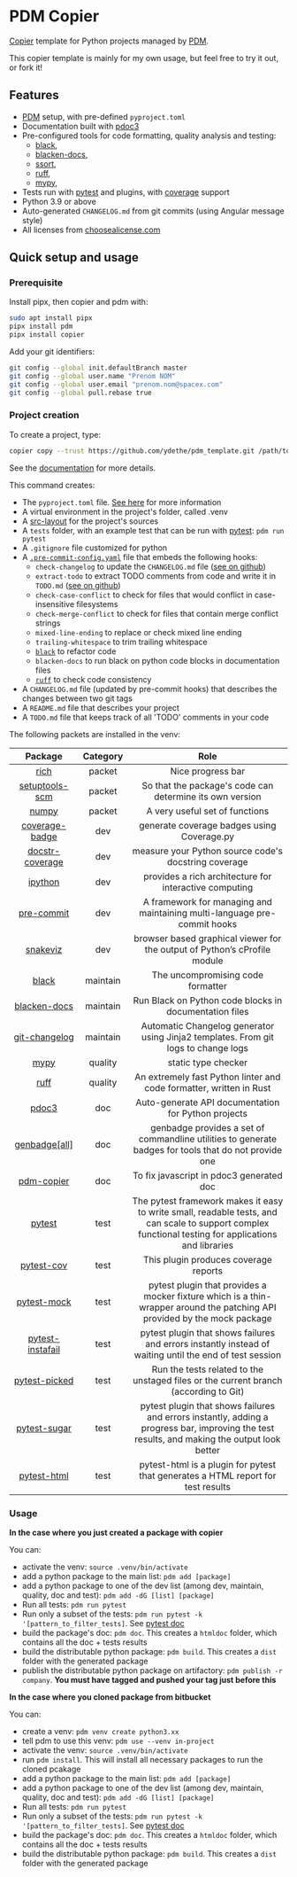 # PDM Copier

[Copier](https://github.com/copier-org/copier) template
for Python projects managed by [PDM](https://github.com/pdm-project/pdm).

This copier template is mainly for my own usage,
but feel free to try it out, or fork it!

## Features

- [PDM](https://github.com/pdm-project/pdm) setup, with pre-defined `pyproject.toml`
- Documentation built with [pdoc3](https://pdoc3.github.io/pdoc/)
- Pre-configured tools for code formatting, quality analysis and testing:
    - [black](https://github.com/psf/black),
    - [blacken-docs](https://github.com/adamchainz/blacken-docs),
    - [ssort](https://github.com/bwhmather/ssort),
    - [ruff](https://github.com/charliermarsh/ruff),
    - [mypy](https://github.com/python/mypy),
- Tests run with [pytest](https://github.com/pytest-dev/pytest) and plugins, with [coverage](https://github.com/nedbat/coveragepy) support
- Python 3.9 or above
- Auto-generated `CHANGELOG.md` from git commits (using Angular message style)
- All licenses from [choosealicense.com](https://choosealicense.com/appendix/)

## Quick setup and usage
### Prerequisite
Install pipx, then copier and pdm with:

```bash
sudo apt install pipx
pipx install pdm
pipx install copier
```

Add your git identifiers:

```bash
git config --global init.defaultBranch master
git config --global user.name "Prenom NOM"
git config --global user.email "prenom.nom@spacex.com"
git config --global pull.rebase true
```

### Project creation 
To create a project, type:

```bash
copier copy --trust https://github.com/ydethe/pdm_template.git /path/to/your/new/project
```

See the [documentation](https://copier.readthedocs.io/en/stable/)
for more details.

This command creates:
* The `pyproject.toml` file. [See here](https://packaging.python.org/en/latest/guides/writing-pyproject-toml) for more information
* A virtual environment in the project's folder, called .venv
* A [src-layout](https://backend.pdm-project.org/build_config/#the-src-layout) for the project's sources
* A `tests` folder, with an example test that can be run with [pytest](https://docs.pytest.org/en/8.0.x/): `pdm run pytest`
* A `.gitignore` file customized for python
* A [`.pre-commit-config.yaml`](https://pre-commit.com/#2-add-a-pre-commit-configuration) file that embeds the following hooks:
    * `check-changelog` to update the `CHANGELOG.md` file ([see on github](https://github.com/ydethe/pdm_template))
    * `extract-todo` to extract TODO comments from code and write it in `TODO.md` ([see on github](https://github.com/ydethe/pdm_template))
    * `check-case-conflict` to check for files that would conflict in case-insensitive filesystems
    * `check-merge-conflict` to check for files that contain merge conflict strings
    * `mixed-line-ending` to replace or check mixed line ending
    * `trailing-whitespace` to trim trailing whitespace
    * [`black`](https://black.readthedocs.io/en/stable/) to refactor code
    * `blacken-docs` to run black on python code blocks in documentation files
    * [`ruff`](https://docs.astral.sh/ruff/) to check code consistency
* A `CHANGELOG.md` file (updated by pre-commit hooks) that describes the changes between two git tags
* A `README.md` file that describes your project
* A `TODO.md` file that keeps track of all 'TODO' comments in your code

The following packets are installed in the venv:

|  Package  |   Category  |   Role  |  
| :-:  |  :-:  |  :-:  |  
| [rich](https://rich.readthedocs.io/en/stable/introduction.html)  |  packet  |  Nice progress bar  |  
| [setuptools-scm](https://setuptools-scm.readthedocs.io/en/latest/)  |  packet  |  So that the package's code can determine its own version  |  
| [numpy](https://numpy.org/doc/stable/index.html)  |  packet  |  A very useful set of functions  |  
| [coverage-badge](https://github.com/dbrgn/coverage-badge?tab=readme-ov-file#coveragepy-badge)  |  dev  |  generate coverage badges using Coverage.py  |  
| [docstr-coverage](https://github.com/HunterMcGushion/docstr_coverage?tab=readme-ov-file#example) | dev | measure your Python source code's docstring coverage | 
| [ipython](https://ipython.org/) | dev | provides a rich architecture for interactive computing | 
| [pre-commit](https://pre-commit.com/index.html) | dev | A framework for managing and maintaining multi-language pre-commit hooks | 
| [snakeviz](https://jiffyclub.github.io/snakeviz/) | dev | browser based graphical viewer for the output of Python’s cProfile module | 
| [black](https://black.readthedocs.io/en/stable/) | maintain | The uncompromising code formatter | 
| [blacken-docs](https://github.com/adamchainz/blacken-docs?tab=readme-ov-file) | maintain | Run Black on Python code blocks in documentation files | 
| [git-changelog](https://pawamoy.github.io/git-changelog/) | maintain | Automatic Changelog generator using Jinja2 templates. From git logs to change logs | 
| [mypy](https://mypy-lang.org/) | quality | static type checker | 
| [ruff](https://docs.astral.sh/ruff/) | quality | An extremely fast Python linter and code formatter, written in Rust | 
| [pdoc3](https://pdoc3.github.io/pdoc/doc/pdoc) | doc | Auto-generate API documentation for Python projects | 
| [genbadge[all]](https://smarie.github.io/python-genbadge/) | doc | genbadge provides a set of commandline utilities to generate badges for tools that do not provide one | 
| [pdm-copier](https://github.com/ydethe/pdm_template) | doc | To fix javascript in pdoc3 generated doc | 
| [pytest](https://docs.pytest.org/en/8.0.x/) | test | The pytest framework makes it easy to write small, readable tests, and can scale to support complex functional testing for applications and libraries | 
| [pytest-cov](https://pytest-cov.readthedocs.io/en/latest/) | test | This plugin produces coverage reports | 
| [pytest-mock](https://pytest-mock.readthedocs.io/en/latest/index.html) | test | pytest plugin that provides a mocker fixture which is a thin-wrapper around the patching API provided by the mock package | 
| [pytest-instafail](https://github.com/pytest-dev/pytest-instafail?tab=readme-ov-file#pytest-instafail) | test | pytest plugin that shows failures and errors instantly instead of waiting until the end of test session | 
| [pytest-picked](https://github.com/anapaulagomes/pytest-picked?tab=readme-ov-file#pytest-picked) | test | Run the tests related to the unstaged files or the current branch (according to Git) | 
| [pytest-sugar](https://github.com/Teemu/pytest-sugar?tab=readme-ov-file#pytest-sugar-) | test | pytest plugin that shows failures and errors instantly, adding a progress bar, improving the test results, and making the output look better | 
| [pytest-html](https://pytest-html.readthedocs.io/en/latest/) | test | pytest-html is a plugin for pytest that generates a HTML report for test results | 

### Usage
**In the case where you just created a package with copier**

You can:
* activate the venv: `source .venv/bin/activate`
* add a python package to the main list: `pdm add [package]`
* add a python package to one of the dev list (among dev, maintain, quality, doc and test): `pdm add -dG [list] [package]`
* Run all tests: `pdm run pytest`
* Run only a subset of the tests: `pdm run pytest -k '[pattern_to_filter_tests]`. See [pytest doc](https://docs.pytest.org/en/6.2.x/usage.html#specifying-tests-selecting-tests)
* build the package's doc: `pdm doc`. This creates a `htmldoc` folder, which contains all the doc + tests results
* build the distributable python package: `pdm build`. This creates a `dist` folder with the generated package
* publish the distributable python package on artifactory: `pdm publish -r company`. **You must have tagged and pushed your tag just before this**

**In the case where you cloned package from bitbucket**

You can:
* create a venv: `pdm venv create python3.xx`
* tell pdm to use this venv: `pdm use --venv in-project`
* activate the venv: `source .venv/bin/activate`
* run `pdm install`. This will install all necessary packages to run the cloned pcakage
* add a python package to the main list: `pdm add [package]`
* add a python package to one of the dev list (among dev, maintain, quality, doc and test): `pdm add -dG [list] [package]`
* Run all tests: `pdm run pytest`
* Run only a subset of the tests: `pdm run pytest -k '[pattern_to_filter_tests]`. See [pytest doc](https://docs.pytest.org/en/6.2.x/usage.html#specifying-tests-selecting-tests)
* build the package's doc: `pdm doc`. This creates a `htmldoc` folder, which contains all the doc + tests results
* build the distributable python package: `pdm build`. This creates a `dist` folder with the generated package

